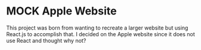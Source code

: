 # MOCK Apple Website

This project was born from wanting to recreate a larger website but using React.js to accomplish that. I decided on the Apple website since it does not use React and thought why not? 
